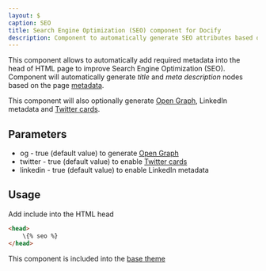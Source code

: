 ```yaml
---
layout: $
caption: SEO
title: Search Engine Optimization (SEO) component for Docify
description: Component to automatically generate SEO attributes based on the page metadata
---
```

This component allows to automatically add required metadata into the head of HTML page to improve Search Engine Optimization (SEO). Component will automatically generate *title* and *meta description* nodes based on the page [metadata](/metadata/).

This component will also optionally generate [Open Graph](https://ogp.me/), LinkedIn metadata and [Twitter cards](https://developer.twitter.com/en/docs/tweets/optimize-with-cards/guides/getting-started).

## Parameters

* og - true (default value) to generate [Open Graph](https://ogp.me/)
* twitter - true (default value) to enable [Twitter cards](https://developer.twitter.com/en/docs/tweets/optimize-with-cards/guides/getting-started)
* linkedin - true (default value) to enable LinkedIn metadata

## Usage

Add include into the HTML head

~~~ html jagged
<head>
    \{% seo %}
</head>
~~~

This component is included into the [base theme](/standard-library/themes/base/)